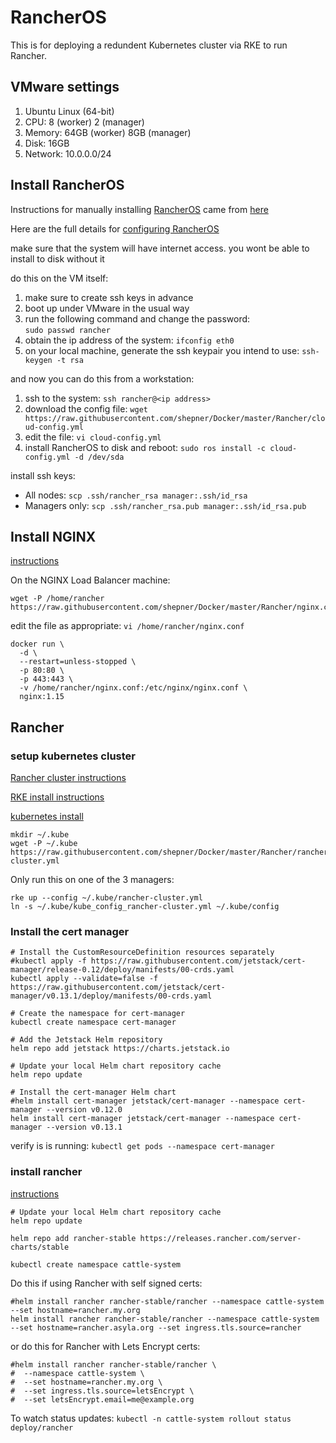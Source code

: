 # RancherOS

This is for deploying a redundent Kubernetes cluster via RKE to run Rancher.

## VMware settings

1.  Ubuntu Linux (64-bit)
2.  CPU: 8 (worker) 2 (manager)
3.  Memory:   64GB (worker) 8GB (manager)
4.  Disk:  16GB
5.  Network: 10.0.0.0/24

## Install RancherOS

Instructions for manually installing [RancherOS](https://rancher.com/rancher-os/) came from [here](https://sdbrett.com/BrettsITBlog/2017/01/rancheros-installing-to-hard-disk/)

Here are the full details for [configuring RancherOS](https://rancher.com/docs/os/configuration/)

make sure that the system will have internet access.  you wont be able to install to disk without it

do this on the VM itself:

1.  make sure to create ssh keys in advance
2.  boot up under VMware in the usual way
3.  run the following command and change the password:  
    `sudo passwd rancher`
4.  obtain the ip address of the system:
    `ifconfig eth0`
5.  on your local machine, generate the ssh keypair you intend to use:
    `ssh-keygen -t rsa`

and now you can do this from a workstation:

1.  ssh to the system:
    `ssh rancher@<ip address>`
2.  download the config file:
    `wget https://raw.githubusercontent.com/shepner/Docker/master/Rancher/cloud-config.yml`
3.  edit the file:
    `vi cloud-config.yml`
4.  install RancherOS to disk and reboot:
    `sudo ros install -c cloud-config.yml -d /dev/sda`

install ssh keys:
* All nodes:
  `scp .ssh/rancher_rsa manager:.ssh/id_rsa`
* Managers only:
  `scp .ssh/rancher_rsa.pub manager:.ssh/id_rsa.pub`

## Install NGINX

[instructions](https://rancher.com/docs/rancher/v2.x/en/installation/k8s-install/create-nodes-lb/)

On the NGINX Load Balancer machine:

```
wget -P /home/rancher https://raw.githubusercontent.com/shepner/Docker/master/Rancher/nginx.conf
```

edit the file as appropriate:
`vi /home/rancher/nginx.conf`

```
docker run \
  -d \
  --restart=unless-stopped \
  -p 80:80 \
  -p 443:443 \
  -v /home/rancher/nginx.conf:/etc/nginx/nginx.conf \
  nginx:1.15
```

## Rancher

### setup kubernetes cluster

[Rancher cluster instructions](https://rancher.com/docs/rancher/v2.x/en/installation/k8s-install/kubernetes-rke/)

[RKE install instructions](https://rancher.com/docs/rke/latest/en/installation/)

[kubernetes install](https://kubernetes.io/docs/tasks/tools/install-kubectl/)

```
mkdir ~/.kube
wget -P ~/.kube https://raw.githubusercontent.com/shepner/Docker/master/Rancher/rancher-cluster.yml
```

Only run this on one of the 3 managers:

```
rke up --config ~/.kube/rancher-cluster.yml
ln -s ~/.kube/kube_config_rancher-cluster.yml ~/.kube/config
```

### Install the cert manager

```
# Install the CustomResourceDefinition resources separately
#kubectl apply -f https://raw.githubusercontent.com/jetstack/cert-manager/release-0.12/deploy/manifests/00-crds.yaml
kubectl apply --validate=false -f https://raw.githubusercontent.com/jetstack/cert-manager/v0.13.1/deploy/manifests/00-crds.yaml

# Create the namespace for cert-manager
kubectl create namespace cert-manager

# Add the Jetstack Helm repository
helm repo add jetstack https://charts.jetstack.io

# Update your local Helm chart repository cache
helm repo update

# Install the cert-manager Helm chart
#helm install cert-manager jetstack/cert-manager --namespace cert-manager --version v0.12.0
helm install cert-manager jetstack/cert-manager --namespace cert-manager --version v0.13.1
```

verify is is running:
`kubectl get pods --namespace cert-manager`

### install rancher 

[instructions](https://rancher.com/docs/rancher/v2.x/en/installation/k8s-install/helm-rancher/)

```
# Update your local Helm chart repository cache
helm repo update

helm repo add rancher-stable https://releases.rancher.com/server-charts/stable

kubectl create namespace cattle-system
```

Do this if using Rancher with self signed certs:

```
#helm install rancher rancher-stable/rancher --namespace cattle-system --set hostname=rancher.my.org
helm install rancher rancher-stable/rancher --namespace cattle-system --set hostname=rancher.asyla.org --set ingress.tls.source=rancher 
```

or do this for Rancher with Lets Encrypt certs:

```
#helm install rancher rancher-stable/rancher \
#  --namespace cattle-system \
#  --set hostname=rancher.my.org \
#  --set ingress.tls.source=letsEncrypt \
#  --set letsEncrypt.email=me@example.org
```

To watch status updates:
`kubectl -n cattle-system rollout status deploy/rancher`
